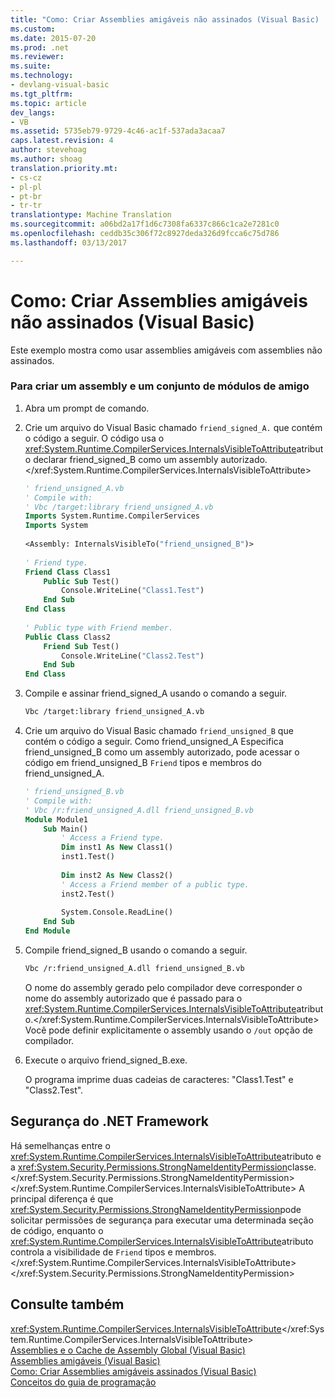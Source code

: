 ```yaml
---
title: "Como: Criar Assemblies amigáveis não assinados (Visual Basic) | Documentos do Microsoft"
ms.custom: 
ms.date: 2015-07-20
ms.prod: .net
ms.reviewer: 
ms.suite: 
ms.technology:
- devlang-visual-basic
ms.tgt_pltfrm: 
ms.topic: article
dev_langs:
- VB
ms.assetid: 5735eb79-9729-4c46-ac1f-537ada3acaa7
caps.latest.revision: 4
author: stevehoag
ms.author: shoag
translation.priority.mt:
- cs-cz
- pl-pl
- pt-br
- tr-tr
translationtype: Machine Translation
ms.sourcegitcommit: a06bd2a17f1d6c7308fa6337c866c1ca2e7281c0
ms.openlocfilehash: ceddb35c306f72c8927deda326d9fcca6c75d786
ms.lasthandoff: 03/13/2017

---
```

# <a name="how-to-create-unsigned-friend-assemblies-visual-basic"></a>Como: Criar Assemblies amigáveis não assinados (Visual Basic)
Este exemplo mostra como usar assemblies amigáveis com assemblies não assinados.  
  
### <a name="to-create-an-assembly-and-a-friend-assembly"></a>Para criar um assembly e um conjunto de módulos de amigo  
  
1.  Abra um prompt de comando.  
  
2.  Crie um arquivo do Visual Basic chamado `friend_signed_A.` que contém o código a seguir. O código usa o <xref:System.Runtime.CompilerServices.InternalsVisibleToAttribute>atributo declarar friend_signed_B como um assembly autorizado.</xref:System.Runtime.CompilerServices.InternalsVisibleToAttribute>  
  
    ```vb  
    ' friend_unsigned_A.vb  
    ' Compile with:   
    ' Vbc /target:library friend_unsigned_A.vb  
    Imports System.Runtime.CompilerServices  
    Imports System  
  
    <Assembly: InternalsVisibleTo("friend_unsigned_B")>   
  
    ' Friend type.  
    Friend Class Class1  
        Public Sub Test()  
            Console.WriteLine("Class1.Test")  
        End Sub  
    End Class  
  
    ' Public type with Friend member.  
    Public Class Class2  
        Friend Sub Test()  
            Console.WriteLine("Class2.Test")  
        End Sub  
    End Class  
    ```  
  
3.  Compile e assinar friend_signed_A usando o comando a seguir.  
  
    ```vb  
    Vbc /target:library friend_unsigned_A.vb  
    ```  
  
4.  Crie um arquivo do Visual Basic chamado `friend_unsigned_B` que contém o código a seguir. Como friend_unsigned_A Especifica friend_unsigned_B como um assembly autorizado, pode acessar o código em friend_unsigned_B `Friend` tipos e membros do friend_unsigned_A.  
  
    ```vb  
    ' friend_unsigned_B.vb  
    ' Compile with:   
    ' Vbc /r:friend_unsigned_A.dll friend_unsigned_B.vb  
    Module Module1  
        Sub Main()  
            ' Access a Friend type.  
            Dim inst1 As New Class1()  
            inst1.Test()  
  
            Dim inst2 As New Class2()  
            ' Access a Friend member of a public type.  
            inst2.Test()  
  
            System.Console.ReadLine()  
        End Sub  
    End Module  
    ```  
  
5.  Compile friend_signed_B usando o comando a seguir.  
  
    ```vb  
    Vbc /r:friend_unsigned_A.dll friend_unsigned_B.vb  
    ```  
  
     O nome do assembly gerado pelo compilador deve corresponder o nome do assembly autorizado que é passado para o <xref:System.Runtime.CompilerServices.InternalsVisibleToAttribute>atributo.</xref:System.Runtime.CompilerServices.InternalsVisibleToAttribute> Você pode definir explicitamente o assembly usando o `/out` opção de compilador.  
  
6.  Execute o arquivo friend_signed_B.exe.  
  
     O programa imprime duas cadeias de caracteres: "Class1.Test" e "Class2.Test".  
  
## <a name="net-framework-security"></a>Segurança do .NET Framework  
 Há semelhanças entre o <xref:System.Runtime.CompilerServices.InternalsVisibleToAttribute>atributo e a <xref:System.Security.Permissions.StrongNameIdentityPermission>classe.</xref:System.Security.Permissions.StrongNameIdentityPermission> </xref:System.Runtime.CompilerServices.InternalsVisibleToAttribute> A principal diferença é que <xref:System.Security.Permissions.StrongNameIdentityPermission>pode solicitar permissões de segurança para executar uma determinada seção de código, enquanto o <xref:System.Runtime.CompilerServices.InternalsVisibleToAttribute>atributo controla a visibilidade de `Friend` tipos e membros.</xref:System.Runtime.CompilerServices.InternalsVisibleToAttribute> </xref:System.Security.Permissions.StrongNameIdentityPermission>  
  
## <a name="see-also"></a>Consulte também  
 <xref:System.Runtime.CompilerServices.InternalsVisibleToAttribute></xref:System.Runtime.CompilerServices.InternalsVisibleToAttribute>   
 [Assemblies e o Cache de Assembly Global (Visual Basic)](../../../../visual-basic/programming-guide/concepts/assemblies-gac/index.md)   
 [Assemblies amigáveis (Visual Basic)](../../../../visual-basic/programming-guide/concepts/assemblies-gac/friend-assemblies.md)   
 [Como: Criar Assemblies amigáveis assinados (Visual Basic)](../../../../visual-basic/programming-guide/concepts/assemblies-gac/how-to-create-signed-friend-assemblies.md)   
 [Conceitos do guia de programação](../../../../visual-basic/programming-guide/concepts/index.md)
